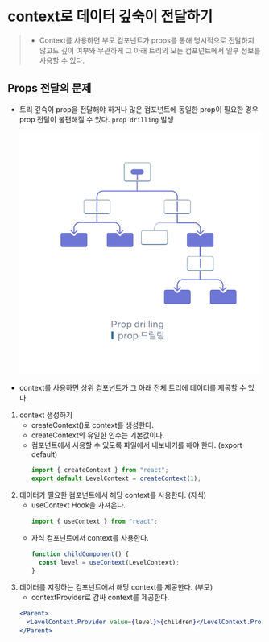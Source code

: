 # context로 데이터 깊숙이 전달하기

> - Context를 사용하면 부모 컴포넌트가 props를 통해 명시적으로 전달하지 않고도 깊이 여부와 무관하게 그 아래 트리의 모든 컴포넌트에서 일부 정보를 사용할 수 있다.

## Props 전달의 문제

- 트리 깊숙이 prop을 전달해야 하거나 많은 컴포넌트에 동일한 prop이 필요한 경우 prop 전달이 불편해질 수 있다. `prop drilling` 발생 <br>

  ![prop drilling](./prop_drilling.png)

- context를 사용하면 상위 컴포넌트가 그 아래 전체 트리에 데이터를 제공할 수 있다.

1. context 생성하기
   - createContext()로 context를 생성한다.
   - createContext의 유일한 인수는 기본값이다.
   - 컴포넌트에서 사용할 수 있도록 파일에서 내보내기를 해야 한다. (export default)
     ```js
     import { createContext } from "react";
     export default LevelContext = createContext(1);
     ```
2. 데이터가 필요한 컴포넌트에서 해당 context를 사용한다. (자식)
   - useContext Hook을 가져온다.
     ```jsx
     import { useContext } from "react";
     ```
   - 자식 컴포넌트에서 context를 사용한다.
     ```jsx
     function childComponent() {
       const level = useContext(LevelContext);
     }
     ```
3. 데이터를 지정하는 컴포넌트에서 해당 context를 제공한다. (부모)
   - contextProvider로 감싸 context를 제공한다.
   ```jsx
   <Parent>
     <LevelContext.Provider value={level}>{children}</LevelContext.Provider>
   </Parent>
   ```
